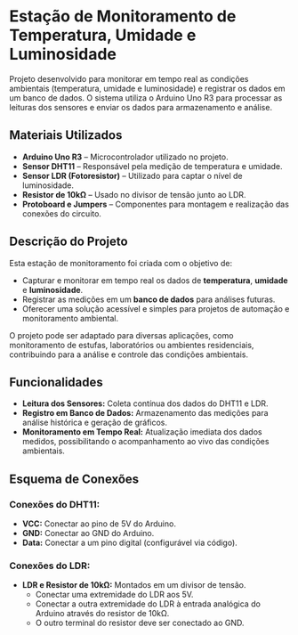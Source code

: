 # Estação de Monitoramento de Temperatura, Umidade e Luminosidade

Projeto desenvolvido para monitorar em tempo real as condições ambientais (temperatura, umidade e luminosidade) e registrar os dados em um banco de dados. O sistema utiliza o Arduino Uno R3 para processar as leituras dos sensores e enviar os dados para armazenamento e análise.

## Materiais Utilizados
- **Arduino Uno R3** – Microcontrolador utilizado no projeto.
- **Sensor DHT11** – Responsável pela medição de temperatura e umidade.
- **Sensor LDR (Fotoresistor)** – Utilizado para captar o nível de luminosidade.
- **Resistor de 10kΩ** – Usado no divisor de tensão junto ao LDR.
- **Protoboard e Jumpers** – Componentes para montagem e realização das conexões do circuito.

## Descrição do Projeto
Esta estação de monitoramento foi criada com o objetivo de:
- Capturar e monitorar em tempo real os dados de **temperatura**, **umidade** e **luminosidade**.
- Registrar as medições em um **banco de dados** para análises futuras.
- Oferecer uma solução acessível e simples para projetos de automação e monitoramento ambiental.

O projeto pode ser adaptado para diversas aplicações, como monitoramento de estufas, laboratórios ou ambientes residenciais, contribuindo para a análise e controle das condições ambientais.

## Funcionalidades
- **Leitura dos Sensores:** Coleta contínua dos dados do DHT11 e LDR.
- **Registro em Banco de Dados:** Armazenamento das medições para análise histórica e geração de gráficos.
- **Monitoramento em Tempo Real:** Atualização imediata dos dados medidos, possibilitando o acompanhamento ao vivo das condições ambientais.

## Esquema de Conexões

### Conexões do DHT11:
- **VCC:** Conectar ao pino de 5V do Arduino.
- **GND:** Conectar ao GND do Arduino.
- **Data:** Conectar a um pino digital (configurável via código).

### Conexões do LDR:
- **LDR e Resistor de 10kΩ:** Montados em um divisor de tensão.
  - Conectar uma extremidade do LDR aos 5V.
  - Conectar a outra extremidade do LDR à entrada analógica do Arduino através do resistor de 10kΩ.
  - O outro terminal do resistor deve ser conectado ao GND.
  
